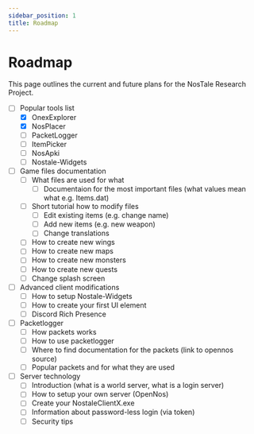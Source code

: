 ```yaml
---
sidebar_position: 1
title: Roadmap
---
```


# Roadmap

This page outlines the current and future plans for the NosTale Research Project.

- [ ] Popular tools list
  - [x] OnexExplorer
  - [x] NosPlacer
  - [ ] PacketLogger
  - [ ] ItemPicker
  - [ ] NosApki
  - [ ] Nostale-Widgets
- [ ] Game files documentation
  - [ ] What files are used for what
    - [ ] Documentaion for the most important files (what values mean what e.g. Items.dat)
  - [ ] Short tutorial how to modify files
    - [ ] Edit existing items (e.g. change name)
    - [ ] Add new items (e.g. new weapon)
    - [ ] Change translations
  - [ ] How to create new wings
  - [ ] How to create new maps
  - [ ] How to create new monsters
  - [ ] How to create new quests
  - [ ] Change splash screen
- [ ] Advanced client modifications
  - [ ] How to setup Nostale-Widgets
  - [ ] How to create your first UI element
  - [ ] Discord Rich Presence
- [ ] Packetlogger
  - [ ] How packets works
  - [ ] How to use packetlogger
  - [ ] Where to find documentation for the packets (link to opennos source)
  - [ ] Popular packets and for what they are used
- [ ] Server technology
  - [ ] Introduction (what is a world server, what is a login server)
  - [ ] How to setup your own server (OpenNos)
  - [ ] Create your NostaleClientX.exe
  - [ ] Information about password-less login (via token)
  - [ ] Security tips
